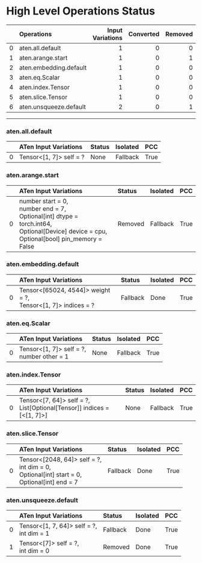 # High Level Operations Status
|    | Operations             |   Input Variations |   Converted |   Removed |   Fallback | Completed   |   Score |
|---:|:-----------------------|-------------------:|------------:|----------:|-----------:|:------------|--------:|
|  0 | aten.all.default       |                  1 |           0 |         0 |          0 | ✘           |     0   |
|  1 | aten.arange.start      |                  1 |           0 |         1 |          0 | ✅          |     1   |
|  2 | aten.embedding.default |                  1 |           0 |         0 |          1 | ✘           |     0   |
|  3 | aten.eq.Scalar         |                  1 |           0 |         0 |          0 | ✘           |     0   |
|  4 | aten.index.Tensor      |                  1 |           0 |         0 |          0 | ✘           |     0   |
|  5 | aten.slice.Tensor      |                  1 |           0 |         0 |          1 | ✘           |     0   |
|  6 | aten.unsqueeze.default |                  2 |           0 |         1 |          1 | 🚧          |     0.5 |
***
### aten.all.default
|    | ATen Input Variations   | Status   | Isolated   | PCC   |
|---:|:------------------------|:---------|:-----------|:------|
|  0 | Tensor<[1, 7]> self = ? | None     | Fallback   | True  |
### aten.arange.start
|    | ATen Input Variations                                                                                                                             | Status   | Isolated   | PCC   |
|---:|:--------------------------------------------------------------------------------------------------------------------------------------------------|:---------|:-----------|:------|
|  0 | number start = 0,<br>number end = 7,<br>Optional[int] dtype = torch.int64,<br>Optional[Device] device = cpu,<br>Optional[bool] pin_memory = False | Removed  | Fallback   | True  |
### aten.embedding.default
|    | ATen Input Variations                                           | Status   | Isolated   | PCC   |
|---:|:----------------------------------------------------------------|:---------|:-----------|:------|
|  0 | Tensor<[65024, 4544]> weight = ?,<br>Tensor<[1, 7]> indices = ? | Fallback | Done       | True  |
### aten.eq.Scalar
|    | ATen Input Variations                        | Status   | Isolated   | PCC   |
|---:|:---------------------------------------------|:---------|:-----------|:------|
|  0 | Tensor<[1, 7]> self = ?,<br>number other = 1 | None     | Fallback   | True  |
### aten.index.Tensor
|    | ATen Input Variations                                                    | Status   | Isolated   | PCC   |
|---:|:-------------------------------------------------------------------------|:---------|:-----------|:------|
|  0 | Tensor<[7, 64]> self = ?,<br>List[Optional[Tensor]] indices = [<[1, 7]>] | None     | Fallback   | True  |
### aten.slice.Tensor
|    | ATen Input Variations                                                                             | Status   | Isolated   | PCC   |
|---:|:--------------------------------------------------------------------------------------------------|:---------|:-----------|:------|
|  0 | Tensor<[2048, 64]> self = ?,<br>int dim = 0,<br>Optional[int] start = 0,<br>Optional[int] end = 7 | Fallback | Done       | True  |
### aten.unsqueeze.default
|    | ATen Input Variations                       | Status   | Isolated   | PCC   |
|---:|:--------------------------------------------|:---------|:-----------|:------|
|  0 | Tensor<[1, 7, 64]> self = ?,<br>int dim = 1 | Fallback | Done       | True  |
|  1 | Tensor<[7]> self = ?,<br>int dim = 0        | Removed  | Done       | True  |

